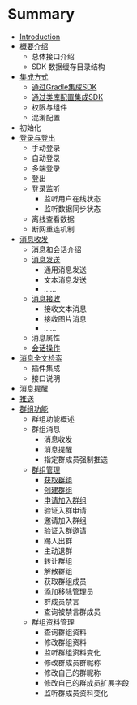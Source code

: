 # Summary

* [Introduction](README.md)
* [概要介绍](gai-yao-jie-shao.md)
  * 总体接口介绍
  * SDK 数据缓存目录结构
* [集成方式](ji-cheng-fang-shi.md)
  * [通过Gradle集成SDK](ji-cheng-fang-shi/tong-guo-gradle-ji-cheng-sdk.md)
  * [通过类库配置集成SDK](ji-cheng-fang-shi/tong-guo-lei-ku-pei-zhi-ji-cheng-sdk.md)
  * 权限与组件
  * 混淆配置
* 初始化
* [登录与登出](deng-lu-yu-deng-chu.md)
  * 手动登录
  * 自动登录
  * 多端登录
  * 登出
  * 登录监听
    * 监听用户在线状态
    * 监听数据同步状态
  * 离线查看数据
  * 断网重连机制
* [消息收发](xiao-xi-shou-fa.md)
  * 消息和会话介绍
  * [消息发送](xiao-xi-shou-fa/xiao-xi-fa-song.md)
    * 通用消息发送
    * 文本消息发送
    * ……
  * [消息接收](xiao-xi-shou-fa/xiao-xi-jie-shou.md)
    * 接收文本消息
    * 接收图片消息
    * ……
  * 消息属性
  * [会话操作](xiao-xi-shou-fa/hui-hua-cao-zuo.md)
* [消息全文检索](xiao-xi-quan-wen-jian-suo.md)
  * 插件集成
  * 接口说明
* 消息提醒
* [推送](tui-song.md)
* [群组功能](qun-zu-gong-neng.md)
  * 群组功能概述
  * 群组消息
    * 消息收发
    * 消息提醒
    * 指定群成员强制推送
  * [群组管理](qun-zu-gong-neng/qun-zu-guan-li.md)
    * [获取群组](qun-zu-gong-neng/qun-zu-guan-li/huo-qu-qun-zu.md)
    * [创建群组](qun-zu-gong-neng/qun-zu-guan-li/chuang-jian-qun-zu.md)
    * [申请加入群组](qun-zu-gong-neng/qun-zu-guan-li/shen-qing-jia-ru-qun-zu.md)
    * 验证入群申请
    * 邀请加入群组
    * 验证入群邀请
    * 踢人出群
    * 主动退群
    * 转让群组
    * 解散群组
    * 获取群组成员
    * 添加移除管理员
    * 群成员禁言
    * 查询被禁言群成员
  * 群组资料管理
    * 查询群组资料
    * 修改群组资料
    * 监听群组资料变化
    * 修改群成员群昵称
    * 修改自己的群昵称
    * 修改自己的群成员扩展字段
    * 监听群成员资料变化



